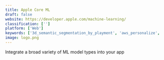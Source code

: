 ```yaml
---
title: Apple Core ML
draft: false 
website: https://developer.apple.com/machine-learning/
classification: ['']
platform: ['Web']
keywords: ['3d_semantic_segmentation_by_playment', 'aws_personalize', 'alchemy_by_fritz', 'amazon_machine_learning', 'apple_machine_learning_journal', 'ashampoo_snap', 'distill', 'google_cloud_automl', 'handl', 'ml5.js', 'numpy', 'pixave', 'sharex', 'spell', 'streamlit', 'zillin']
image: logo.png
---
```

Integrate a broad variety of ML model types into your app